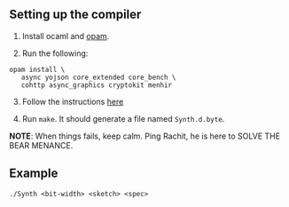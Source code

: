 Setting up the compiler
-------------

1. Install ocaml and [opam](https://opam.ocaml.org/).

2. Run the following:
```
opam install \
   async yojson core_extended core_bench \
   cohttp async_graphics cryptokit menhir
```

3. Follow the instructions [here](https://github.com/plasma-umass/compsci631)

4. Run `make`. It should generate a file named `Synth.d.byte`.

**NOTE**: When things fails, keep calm. Ping Rachit, he is here to SOLVE THE
BEAR MENANCE.

Example
--------

`./Synth <bit-width> <sketch> <spec>`
